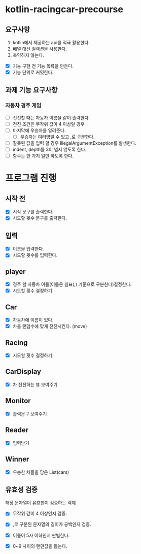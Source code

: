 # kotlin-racingcar-precourse

## 요구사항
1. kotlin에서 제공하는 api를 적극 활용한다.
2. 배열 대신 컬렉션을 사용한다.
3. 축약하지 않는다.

- [x] 기능 구현 전 기능 목룍을 만든다.
- [x] 기능 단위로 커밋한다.

## 과제 기능 요구사항
### 자동차 경주 게임
- [ ] 전진할 때는 자동차 이름을 같이 출력한다.
- [ ] 전진 조건은 무작위 값이 4 이상일 경우
- [ ] 마지막에 우승자를 알려준다.
  - [ ] 우승자는 여러명일 수 있고 ,로 구분한다.
- [ ] 잘못된 값을 입력 할 경우 IllegalArgumentException를 발생한다.
- [ ] indent, depth를 3이 넘지 않도록 한다.
- [ ] 함수는 한 가지 일만 하도록 한다.

# 프로그램 진행
## 시작 전
- [x] 시작 문구를 출력한다.
- [x] 시도할 횟수 문구를 출력한다.
## 입력
- [x] 이름을 입력한다.
- [x] 시도할 횟수를 입력한다.
##  player
- [x] 경주 할 자동차 이름(이름은 쉼표(,) 기준으로 구분한다)결정한다.
- [x] 시도할 횟수 결정하기
## Car
- [x] 자동차에 이름이 있다.
- [x] 차를 랜덤수에 맞게 전진시킨다. (move)
## Racing
- [x] 시도할 횟수 결정하기

## CarDisplay
- [x] 차 전진하는 뷰 보여주기

## Monitor
- [x] 출력문구 보여주기

## Reader
- [x] 입력받기

## Winner
- [x] 우승한 차들을 담은 List(cars)

## 유효성 검증
해당 문자열이 유효한지 검증하는 객체
- [x] 무작위 값이 4 이상인지 검증.
- [x] ,로 구분된 문자열의 길이가 공백인지 검증.
- [x] 이름이 5자 이하인지 판별한다.
- [x] 0~9 사이의 랜던값을 뽑는다.

